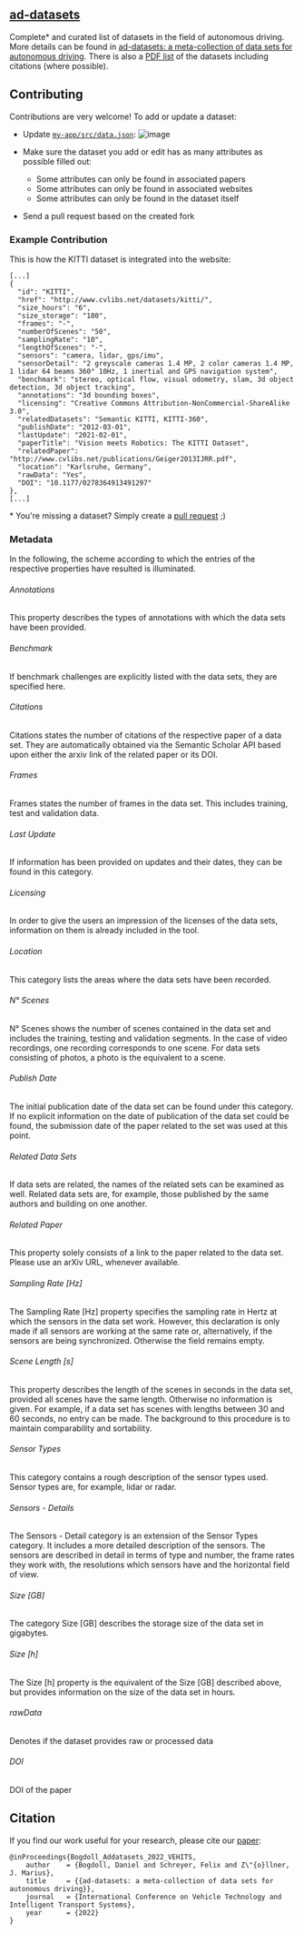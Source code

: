 ## [ad-datasets](https://ad-datasets.com)

Complete* and curated list of datasets in the field of autonomous driving. More details can be found in [ad-datasets: a meta-collection of data sets for autonomous driving](https://arxiv.org/abs/2202.01909). There is also a [PDF list](https://github.com/daniel-bogdoll/ad-datasets/blob/main/ad_datasets__Included_datasets.pdf) of the datasets including citations (where possible).

## Contributing

Contributions are very welcome! To add or update a dataset:

- Update [`my-app/src/data.json`](https://github.com/daniel-bogdoll/ad-datasets/blob/main/my-app/src/data.json):
![image](https://user-images.githubusercontent.com/19552411/135491523-0a9299b2-4e71-45fa-9808-f9b13b0fb7fd.png)

- Make sure the dataset you add or edit has as many attributes as possible filled out:
    + Some attributes can only be found in associated papers
    + Some attributes can only be found in associated websites
    + Some attributes can only be found in the dataset itself
- Send a pull request based on the created fork

### Example Contribution
This is how the KITTI dataset is integrated into the website:
```
[...]
{
  "id": "KITTI",
  "href": "http://www.cvlibs.net/datasets/kitti/",
  "size_hours": "6",
  "size_storage": "180",
  "frames": "-",
  "numberOfScenes": "50",
  "samplingRate": "10",
  "lengthOfScenes": "-",
  "sensors": "camera, lidar, gps/imu",
  "sensorDetail": "2 greyscale cameras 1.4 MP, 2 color cameras 1.4 MP, 1 lidar 64 beams 360° 10Hz, 1 inertial and GPS navigation system",
  "benchmark": "stereo, optical flow, visual odometry, slam, 3d object detection, 3d object tracking",
  "annotations": "3d bounding boxes",
  "licensing": "Creative Commons Attribution-NonCommercial-ShareAlike 3.0",
  "relatedDatasets": "Semantic KITTI, KITTI-360",
  "publishDate": "2012-03-01",
  "lastUpdate": "2021-02-01",
  "paperTitle": "Vision meets Robotics: The KITTI Dataset",
  "relatedPaper": "http://www.cvlibs.net/publications/Geiger2013IJRR.pdf",
  "location": "Karlsruhe, Germany",
  "rawData": "Yes",
  "DOI": "10.1177/0278364913491297"
},
[...]
```
\* You're missing a dataset? Simply create a [pull request](https://github.com/daniel-bogdoll/ad-datasets/blob/main/my-app/src/data.js) ;)


### Metadata

In the following, the scheme according to which the entries of the respective properties have resulted is illuminated. 

###### Annotations
This property describes the types
of annotations with which the data sets have been
provided.
###### Benchmark
If benchmark challenges are explicitly
listed with the data sets, they are specified here.
###### Citations
Citations states the number of citations of the respective paper of a data set.
They are automatically obtained via the Semantic Scholar API based upon either the arxiv link of the related paper or its DOI.
###### Frames
Frames states the number of frames in the
data set. This includes training, test and validation
data.
###### Last Update
If information has been provided on
updates and their dates, they can be found in this
category.
###### Licensing
In order to give the users an impression
of the licenses of the data sets, information on them
is already included in the tool.
###### Location 
This category lists the areas where the data
sets have been recorded.
###### N° Scenes
N° Scenes shows the number of scenes
contained in the data set and includes the training,
testing and validation segments. In the case of video
recordings, one recording corresponds to one scene.
For data sets consisting of photos, a photo is the
equivalent to a scene.
###### Publish Date
The initial publication date of the data
set can be found under this category. If no explicit
information on the date of publication of the data
set could be found, the submission date of the paper
related to the set was used at this point.
###### Related Data Sets
If data sets are related, the names
of the related sets can be examined as well. Related
data sets are, for example, those published by the
same authors and building on one another.
###### Related Paper
This property solely consists of a
link to the paper related to the data set. Please use an arXiv URL, whenever available.
###### Sampling Rate [Hz] 
The Sampling Rate [Hz] property specifies the sampling rate in Hertz at which
the sensors in the data set work. However, this
declaration is only made if all sensors are working at
the same rate or, alternatively, if the sensors are being
synchronized. Otherwise the field remains empty.
###### Scene Length [s]
This property describes the length
of the scenes in seconds in the data set, provided
all scenes have the same length. Otherwise no
information is given. For example, if a data set has
scenes with lengths between 30 and 60 seconds, no
entry can be made. The background to this procedure
is to maintain comparability and sortability.
###### Sensor Types 
This category contains a rough
description of the sensor types used. Sensor types
are, for example, lidar or radar.
###### Sensors - Details
The Sensors - Detail category is an
extension of the Sensor Types category. It includes a
more detailed description of the sensors. The sensors
are described in detail in terms of type and number,
the frame rates they work with, the resolutions which
sensors have and the horizontal field of view.
###### Size [GB]
The category Size [GB] describes the
storage size of the data set in gigabytes.
###### Size [h]
The Size [h] property is the equivalent of the
Size [GB] described above, but provides information
on the size of the data set in hours.
###### rawData
Denotes if the dataset provides raw or processed data
###### DOI
DOI of the paper

## Citation
If you find our work useful for your research, please cite our [paper](https://arxiv.org/abs/2202.01909):
```
@inProceedings{Bogdoll_Addatasets_2022_VEHITS,
    author    = {Bogdoll, Daniel and Schreyer, Felix and Z\"{o}llner, J. Marius},
    title     = {{ad-datasets: a meta-collection of data sets for autonomous driving}},
    journal   = {International Conference on Vehicle Technology and Intelligent Transport Systems},
    year      = {2022}
}
```
